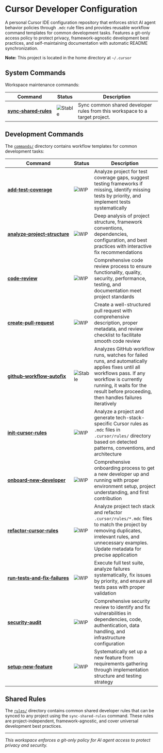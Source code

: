 # Cursor Developer Configuration

A personal Cursor IDE configuration repository that enforces strict AI agent behavior policies through `.mdc` rule files and provides reusable workflow command templates for common development tasks. Features a git-only access policy to protect privacy, framework-agnostic development best practices, and self-maintaining documentation with automatic README synchronization.

**Note:** This project is located in the home directory at `~/.cursor`

## System Commands

Workspace maintenance commands:

| Command | Status | Description |
|---------|--------|-------------|
| [**sync&#8209;shared&#8209;rules**](commands/sync-shared-rules.md) | ![Stable](https://img.shields.io/badge/status-stable-green) | Sync common shared developer rules from this workspace to a target project. |

## Development Commands

The [`commands/`](commands/) directory contains workflow templates for common development tasks:

| Command | Status | Description |
|---------|--------|-------------|
| [**add&#8209;test&#8209;coverage**](commands/add-test-coverage.md) | ![WIP](https://img.shields.io/badge/status-WIP-yellow) | Analyze project for test coverage gaps, suggest testing frameworks if missing, identify missing tests by priority, and implement tests systematically |
| [**analyze&#8209;project&#8209;structure**](commands/analyze-project-structure.md) | ![WIP](https://img.shields.io/badge/status-WIP-yellow) | Deep analysis of project structure, framework conventions, dependencies, configuration, and best practices with interactive fix recommendations |
| [**code&#8209;review**](commands/code-review.md) | ![WIP](https://img.shields.io/badge/status-WIP-yellow) | Comprehensive code review process to ensure functionality, quality, security, performance, testing, and documentation meet project standards |
| [**create&#8209;pull&#8209;request**](commands/create-pull-request.md) | ![WIP](https://img.shields.io/badge/status-WIP-yellow) | Create a well-structured pull request with comprehensive description, proper metadata, and review checklist to facilitate smooth code review |
| [**github&#8209;workflow&#8209;autofix**](commands/github-workflow-autofix.md) | ![Stable](https://img.shields.io/badge/status-stable-green) | Analyzes GitHub workflow runs, watches for failed runs, and automatically applies fixes until all workflows pass. If any workflow is currently running, it waits for the result before proceeding, then handles failures iteratively |
| [**init&#8209;cursor&#8209;rules**](commands/init-cursor-rules.md) | ![WIP](https://img.shields.io/badge/status-WIP-yellow) | Analyze a project and generate tech-stack-specific Cursor rules as `.mdc` files in `.cursor/rules/` directory based on detected patterns, conventions, and architecture |
| [**onboard&#8209;new&#8209;developer**](commands/onboard-new-developer.md) | ![WIP](https://img.shields.io/badge/status-WIP-yellow) | Comprehensive onboarding process to get a new developer up and running with proper environment setup, project understanding, and first contribution |
| [**refactor&#8209;cursor&#8209;rules**](commands/refactor-cursor-rules.md) | ![WIP](https://img.shields.io/badge/status-WIP-yellow) | Analyze project tech stack and refactor `.cursor/rules/*.mdc` files to match the project by removing duplicates, irrelevant rules, and unnecessary examples. Update metadata for precise application |
| [**run&#8209;tests&#8209;and&#8209;fix&#8209;failures**](commands/run-tests-and-fix-failures.md) | ![WIP](https://img.shields.io/badge/status-WIP-yellow) | Execute full test suite, analyze failures systematically, fix issues by priority, and ensure all tests pass with proper validation |
| [**security&#8209;audit**](commands/security-audit.md) | ![WIP](https://img.shields.io/badge/status-WIP-yellow) | Comprehensive security review to identify and fix vulnerabilities in dependencies, code, authentication, data handling, and infrastructure configuration |
| [**setup&#8209;new&#8209;feature**](commands/setup-new-feature.md) | ![WIP](https://img.shields.io/badge/status-WIP-yellow) | Systematically set up a new feature from requirements gathering through implementation structure and testing strategy |

## Shared Rules

The [`rules/`](rules/) directory contains common shared developer rules that can be synced to any project using the `sync-shared-rules` command. These rules are project-independent, framework-agnostic, and cover universal development best practices.

---

*This workspace enforces a git-only policy for AI agent access to protect privacy and security.*
